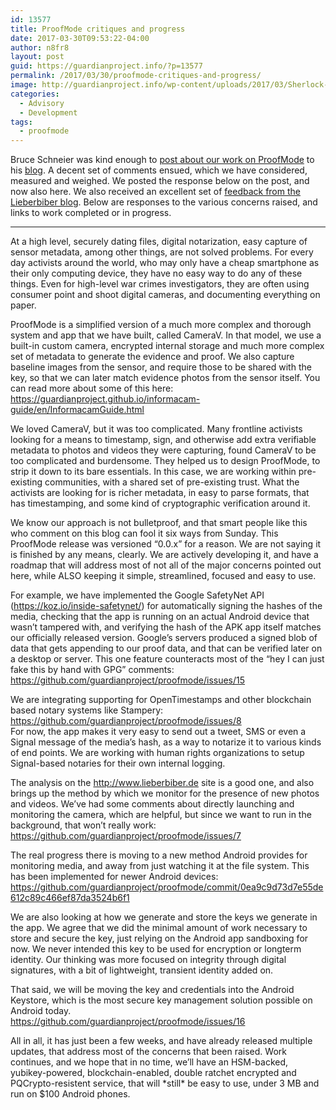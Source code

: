 ```yaml
---
id: 13577
title: ProofMode critiques and progress
date: 2017-03-30T09:53:22-04:00
author: n8fr8
layout: post
guid: https://guardianproject.info/?p=13577
permalink: /2017/03/30/proofmode-critiques-and-progress/
image: http://guardianproject.info/wp-content/uploads/2017/03/Sherlock-Holmes-and-the-Tools-of-Deduction-spillwords.jpg
categories:
  - Advisory
  - Development
tags:
  - proofmode
---
```

Bruce Schneier was kind enough to [post about our work on ProofMode](https://www.schneier.com/blog/archives/2017/03/proof_mode_for_.html?utm_source=dlvr.it&utm_medium=twitter) to his [blog](https://www.schneier.com). A decent set of comments ensued, which we have considered, measured and weighed. We posted the response below on the post, and now also here. We also received an excellent set of [feedback from the Lieberbiber blog](http://www.lieberbiber.de/2017/03/07/the-guardian-projects-proof-mode-app-for-activists-doesnt-work/). Below are responses to the various concerns raised, and links to work completed or in progress.

* * *

At a high level, securely dating files, digital notarization, easy capture of sensor metadata, among other things, are not solved problems. For every day activists around the world, who may only have a cheap smartphone as their only computing device, they have no easy way to do any of these things. Even for high-level war crimes investigators, they are often using consumer point and shoot digital cameras, and documenting everything on paper.

ProofMode is a simplified version of a much more complex and thorough system and app that we have built, called CameraV. In that model, we use a built-in custom camera, encrypted internal storage and much more complex set of metadata to generate the evidence and proof. We also capture baseline images from the sensor, and require those to be shared with the key, so that we can later match evidence photos from the sensor itself. You can read more about some of this here:  
<a href="https://guardianproject.github.io/informacam-guide/en/InformacamGuide.html" rel="nofollow">https://guardianproject.github.io/informacam-guide/en/InformacamGuide.html</a>

We loved CameraV, but it was too complicated. Many frontline activists looking for a means to timestamp, sign, and otherwise add extra verifiable metadata to photos and videos they were capturing, found CameraV to be too complicated and burdensome. They helped us to design ProofMode, to strip it down to its bare essentials. In this case, we are working within pre-existing communities, with a shared set of pre-existing trust. What the activists are looking for is richer metadata, in easy to parse formats, that has timestamping, and some kind of cryptographic verification around it.

We know our approach is not bulletproof, and that smart people like this who comment on this blog can fool it six ways from Sunday. This ProofMode release was versioned “0.0.x” for a reason. We are not saying it is finished by any means, clearly. We are actively developing it, and have a roadmap that will address most of not all of the major concerns pointed out here, while ALSO keeping it simple, streamlined, focused and easy to use.

For example, we have implemented the Google SafetyNet API (https://koz.io/inside-safetynet/) for automatically signing the hashes of the media, checking that the app is running on an actual Android device that wasn’t tampered with, and verifying the hash of the APK app itself matches our officially released version. Google’s servers produced a signed blob of data that gets appending to our proof data, and that can be verified later on a desktop or server. This one feature counteracts most of the “hey I can just fake this by hand with GPG” comments:  
<a href="https://github.com/guardianproject/proofmode/issues/15" rel="nofollow">https://github.com/guardianproject/proofmode/issues/15</a>

We are integrating supporting for OpenTimestamps and other blockchain based notary systems like Stampery: <a href="https://github.com/guardianproject/proofmode/issues/8" rel="nofollow">https://github.com/guardianproject/proofmode/issues/8</a>  
For now, the app makes it very easy to send out a tweet, SMS or even a Signal message of the media’s hash, as a way to notarize it to various kinds of end points. We are working with human rights organizations to setup Signal-based notaries for their own internal logging.

The analysis on the <a href="http://www.lieberbiber.de/" rel="nofollow">http://www.lieberbiber.de</a> site is a good one, and also brings up the method by which we monitor for the presence of new photos and videos. We’ve had some comments about directly launching and monitoring the camera, which are helpful, but since we want to run in the background, that won’t really work:  
<a href="https://github.com/guardianproject/proofmode/issues/7" rel="nofollow">https://github.com/guardianproject/proofmode/issues/7</a>

The real progress there is moving to a new method Android provides for monitoring media, and away from just watching it at the file system. This has been implemented for newer Android devices:  
<a href="https://github.com/guardianproject/proofmode/commit/0ea9c9d73d7e55de612c89c466ef87da3524b6f1" rel="nofollow">https://github.com/guardianproject/proofmode/commit/0ea9c9d73d7e55de612c89c466ef87da3524b6f1</a>

We are also looking at how we generate and store the keys we generate in the app. We agree that we did the minimal amount of work necessary to store and secure the key, just relying on the Android app sandboxing for now. We never intended this key to be used for encryption or longterm identity. Our thinking was more focused on integrity through digital signatures, with a bit of lightweight, transient identity added on.

That said, we will be moving the key and credentials into the Android Keystore, which is the most secure key management solution possible on Android today.  
<a href="https://github.com/guardianproject/proofmode/issues/16" rel="nofollow">https://github.com/guardianproject/proofmode/issues/16</a>

All in all, it has just been a few weeks, and have already released multiple updates, that address most of the concerns that been raised. Work continues, and we hope that in no time, we’ll have an HSM-backed, yubikey-powered, blockchain-enabled, double ratchet encrypted and PQCrypto-resistent service, that will \*still\* be easy to use, under 3 MB and run on $100 Android phones.